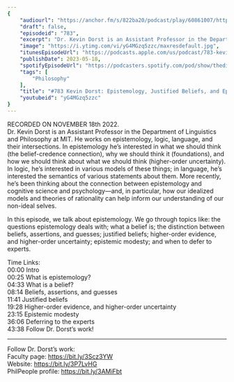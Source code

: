 ```yaml
---
{
	"audiourl": "https://anchor.fm/s/822ba20/podcast/play/60861007/https%3A%2F%2Fd3ctxlq1ktw2nl.cloudfront.net%2Fstaging%2F2022-10-18%2F4072a3d1-28b2-8126-6368-bbd8a6d34c8f.m4a",
	"draft": false,
	"episodeid": "783",
	"excerpt": "Dr. Kevin Dorst is an Assistant Professor in the Department of Linguistics and Philosophy at MIT. He works on epistemology, logic, language, and their intersections.  In epistemology he’s interested in what we should think (the belief-credence connection), why we should think it (foundations), and how we should think about what we should think (higher-order uncertainty).  In logic, he’s interested in various models of these things; in language, he’s interested the semantics of various statements about them. More recently, he’s been thinking about the connection between epistemology and cognitive science and psychology—and, in particular, how our idealized models and theories of rationality can help inform our understanding of our non-ideal selves.",
	"image": "https://i.ytimg.com/vi/yG4MGzq5zzc/maxresdefault.jpg",
	"itunesEpisodeUrl": "https://podcasts.apple.com/us/podcast/783-kevin-dorst-epistemology-justified-beliefs-and/id1451347236?i=1000613571897&uo=4",
	"publishDate": 2023-05-18,
	"spotifyEpisodeUrl": "https://podcasters.spotify.com/pod/show/thedissenter/episodes/783-Kevin-Dorst-Epistemology--Justified-Beliefs--and-Epistemic-Modesty-e1qvr4f",
	"tags": [
		"Philosophy"
	],
	"title": "#783 Kevin Dorst: Epistemology, Justified Beliefs, and Epistemic Modesty",
	"youtubeid": "yG4MGzq5zzc"
}
---
```

RECORDED ON NOVEMBER 18th 2022.  
Dr. Kevin Dorst is an Assistant Professor in the Department of Linguistics and Philosophy at MIT. He works on epistemology, logic, language, and their intersections.  In epistemology he’s interested in what we should think (the belief-credence connection), why we should think it (foundations), and how we should think about what we should think (higher-order uncertainty).  In logic, he’s interested in various models of these things; in language, he’s interested the semantics of various statements about them. More recently, he’s been thinking about the connection between epistemology and cognitive science and psychology—and, in particular, how our idealized models and theories of rationality can help inform our understanding of our non-ideal selves.

In this episode, we talk about epistemology. We go through topics like: the questions epistemology deals with; what a belief is; the distinction between beliefs, assertions, and guesses; justified beliefs; higher-order evidence, and higher-order uncertainty; epistemic modesty; and when to defer to experts.

Time Links:  
<time>00:00</time> Intro  
<time>00:25</time> What is epistemology?  
<time>04:33</time> What is a belief?  
<time>08:14</time> Beliefs, assertions, and guesses  
<time>11:41</time> Justified beliefs  
<time>19:28</time> Higher-order evidence, and higher-order uncertainty  
<time>23:15</time> Epistemic modesty  
<time>36:06</time> Deferring to the experts  
<time>43:38</time> Follow Dr. Dorst’s work!

---

Follow Dr. Dorst’s work:  
Faculty page: https://bit.ly/3Scz3YW  
Website: https://bit.ly/3P7LvHG  
PhilPeople profile: https://bit.ly/3AMiFbt
